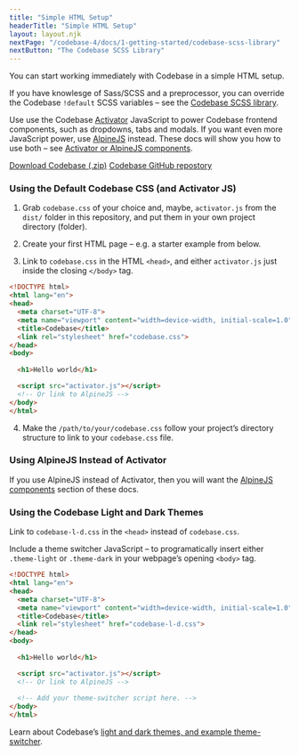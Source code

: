 ```yaml
---
title: "Simple HTML Setup"
headerTitle: "Simple HTML Setup"
layout: layout.njk
nextPage: "/codebase-4/docs/1-getting-started/codebase-scss-library"
nextButton: "The Codebase SCSS Library"
---
```


<p class="t-lg t-thin">You can start working immediately with Codebase in a simple HTML setup.</p>

If you have knowlesge of Sass/SCSS and a preprocessor, you can override the Codebase `!default` SCSS variables – see the [Codebase SCSS library](/codebase-4/docs/1-getting-started/codebase-scss-library).

Use use the Codebase [Activator](/codebase-4/docs/9-activator-components/about-activator-components/) JavaScript to power Codebase frontend components, such as dropdowns, tabs and modals. If you want even more JavaScript power, use [AlpineJS](https://github.com/alpinejs/alpine) instead. These docs will show you how to use both – see [Activator or AlpineJS components](/codebase-4/docs/1-getting-started/alpinejs-or-activator).

<div class="flex flex-grow-equal flex-gap flex-wrap my-6 pb-3">
  <a class="btn btn-primary rounded-pill" href="https://github.com/codebase-frontend-library/codebase-4/archive/master.zip">Download Codebase (.zip)</a>
  <a class="btn btn-secondary rounded-pill" href="https://github.com/codebase-frontend-library/codebase-4">Codebase GitHub repostory</a>
</div>

### Using the Default Codebase CSS (and Activator JS)

1. Grab `codebase.css` of your choice and, maybe, `activator.js` from the `dist/` folder in this repository, and put them in your own project directory (folder).

2. Create your first HTML page – e.g. a starter example from below.

3. Link to `codebase.css` in the HTML `<head>`, and either `activator.js` just inside the closing  `</body>` tag.

```html
<!DOCTYPE html>
<html lang="en">
<head>
  <meta charset="UTF-8">
  <meta name="viewport" content="width=device-width, initial-scale=1.0">
  <title>Codebase</title>
  <link rel="stylesheet" href="codebase.css">
</head>
<body>
  
  <h1>Hello world</h1>

  <script src="activator.js"></script>
  <!-- Or link to AlpineJS -->
</body>
</html>
```

4. Make the `/path/to/your/codebase.css` follow your project’s directory structure to link to your `codebase.css` file.

### Using AlpineJS Instead of Activator

If you use AlpineJS instead of Activator, then you will want the [AlpineJS components](/codebase-4/docs/8-alpinejs-components/about-alpinejs-components) section of these docs.

### Using the Codebase Light and Dark Themes

Link to `codebase-l-d.css` in the `<head>` instead of `codebase.css`.

Include a theme switcher JavaScript – to programatically insert either `.theme-light` or `.theme-dark` in your webpage’s opening `<body>` tag.

```html
<!DOCTYPE html>
<html lang="en">
<head>
  <meta charset="UTF-8">
  <meta name="viewport" content="width=device-width, initial-scale=1.0">
  <title>Codebase</title>
  <link rel="stylesheet" href="codebase-l-d.css">
</head>
<body>
  
  <h1>Hello world</h1>

  <script src="activator.js"></script>
  <!-- Or link to AlpineJS -->
  
  <!-- Add your theme-switcher script here. -->
</body>
</html>
```

Learn about Codebase’s [light and dark themes, and example theme-switcher](/codebase-4/docs/1-getting-started/light-and-dark-themes).
